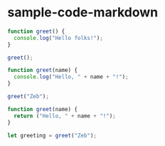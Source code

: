 # sample-code-markdown

```js
function greet() {
  console.log("Hello folks!");
}
```

```js
greet();
```

```js
function greet(name) {
  console.log("Hello, " + name + "!");
}
```

```js
greet("Zeb");
```

```js
function greet(name) {
  return ("Hello, " + name + "!");
}
```

```js
let greeting = greet("Zeb");
```
